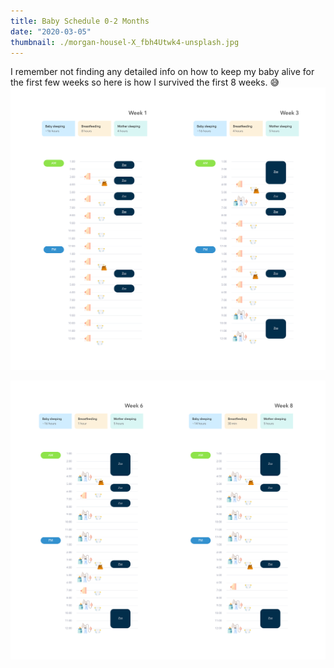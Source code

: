 ```yaml
---
title: Baby Schedule 0-2 Months
date: "2020-03-05"
thumbnail: ./morgan-housel-X_fbh4Utwk4-unsplash.jpg
---
```

I remember not finding any detailed info on how to keep my baby alive for the first few weeks so here is how I survived the first 8 weeks. 😅 
![](./wk1-4.png)

![](./wk5-8.png)